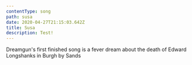```yaml
---
contentType: song
path: susa
date: 2020-04-27T21:15:03.642Z
title: Susa
description: Test!
---
```

Dreamgun's first finished song is a fever dream about the death of Edward Longshanks in Burgh by Sands 